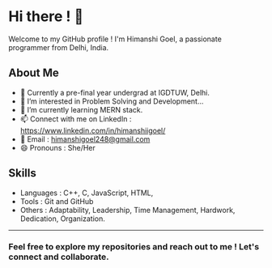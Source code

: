 <link rel="stylesheet" href="https://cdnjs.cloudflare.com/ajax/libs/font-awesome/6.0.0-beta3/css/all.min.css">

# Hi there ! 👋

Welcome to my GitHub profile ! I'm Himanshi Goel, a passionate programmer from Delhi, India.

## About Me
- 💼 Currently a pre-final year undergrad at IGDTUW, Delhi.
-  👀 I’m interested in Problem Solving and Development...
- 🌱 I’m currently learning MERN stack.
- 📫 Connect with me on LinkedIn : https://www.linkedin.com/in/himanshiigoel/
- 📧 Email : himanshigoel248@gmail.com
- 😄 Pronouns : She/Her

## Skills
- Languages : C++, C, JavaScript, HTML,
- Tools : Git and GitHub
- Others :  Adaptability, Leadership, Time Management, Hardwork, Dedication, Organization.

---
### Feel free to explore my repositories and reach out to me ! Let's connect and collaborate.

<!---
HimanshiGoel10/HimanshiGoel10 is a ✨ special ✨ repository because its `README.md` (this file) appears on your GitHub profile.
You can click the Preview link to take a look at your changes.
--->
